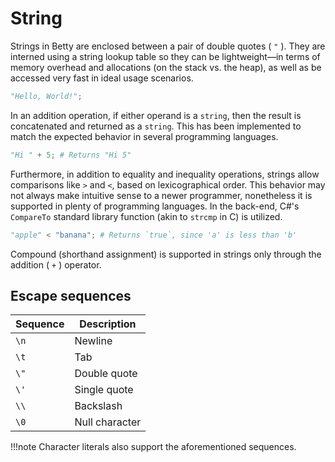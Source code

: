 # String

Strings in Betty are enclosed between a pair of double quotes ( `"` ). They are interned using a string lookup table so they can be lightweight&mdash;in terms of memory overhead and allocations (on the stack vs. the heap), as well as be accessed very fast in ideal usage scenarios.

```python
"Hello, World!";
```

In an addition operation, if either operand is a `string`, then the result is concatenated and returned as a `string`. This has been implemented to match the expected behavior in several programming languages.

```python
"Hi " + 5; # Returns "Hi 5"
```

Furthermore, in addition to equality and inequality operations, strings allow comparisons like `>` and `<`, based on lexicographical order. This behavior may not always make intuitive sense to a newer programmer, nonetheless it is supported in plenty of programming languages. In the back-end, C#'s `CompareTo` standard library function (akin to `strcmp` in C) is utilized.

```python
"apple" < "banana"; # Returns `true`, since 'a' is less than 'b'
```

Compound (shorthand assignment) is supported in strings only through the addition ( `+` ) operator.

## Escape sequences

| Sequence | Description      |
|----------|------------------|
| `\n`     | Newline          |
| `\t`     | Tab              |
| `\"`     | Double quote     |
| `\'`     | Single quote     |
| `\\`     | Backslash        |
| `\0`     | Null character   |

!!!note
    Character literals also support the aforementioned sequences.